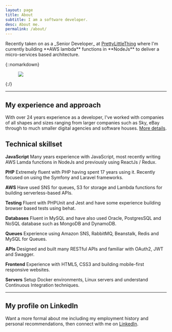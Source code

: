 ```yaml
---
layout: page
title: About
subtitle: I am a software developer.
desc: About me.
permalink: /about/
---
```


<div class="pretty-links">
<div class="lead lead-about">Recently taken on as a _Senior Developer_ at <a href="www.prettylittlething.com">PrettyLittleThing</a> 
where I'm currently building **AWS lambda** functions in **NodeJs** to deliver a micro-services based architecture.
</div>

{::nomarkdown} 
<figure class="site-profile">
    <img src="{{ site.baseurl }}/assets/img/profile.jpg">
</figure>
{:/}


 <!-- I aim to create products that make users and clients happy. True care for quality and web standards is what has always motivated me, so I approach work through progressive enhancement. -->

<!-- I like simple solutions and try to offer a pragmatic approach when trying to solve problems. The technology should be determined by the solution not the other way round. I have strong work ethic and believe that good communication and an open mind to new ideas are key skills to be effective team players.  
I believe in test driven development, writing tests first leads to better code and less refactoring. -->

---

## My experience and approach

With over 24 years experience as a developer, I've worked with companies of all shapes and sizes ranging from larger companies such as Sky, eBay through to much smaller digital agencies and software houses. [More details](/work).

## Technical skillset

**JavaScript**
Many years experience with JavaScript, most recently writing AWS Lamda functions in NodeJs and previously using ReactJs / Redux.  

**PHP**
Extremely fluent with PHP having spent 17 years using it. Recently focused on using the Symfony and Laravel frameworks. 

**AWS**
Have used SNS for queues, S3 for storage and Lambda functions for building serverless-based APIs. 

**Testing**
Fluent with PHPUnit and Jest and have some experience building browser based tests using behat.

**Databases**
Fluent in MySQL and have also used Oracle, PostgresSQL and NoSQL database such as MongoDB and DynamoDB.

**Queues**
Experience using Amazon SNS, RabbitMQ, Beanstalk, Redis and MySQL for Queues. 

**APIs**
Designed and built many RESTful APIs and familiar with OAuth2, JWT and Swagger. 

**Frontend**
Experience with HTML5, CSS3 and building mobile-first responsive websites.

**Servers**
Setup Docker environments, Linux servers and understand Continuous Integration techniques. 

---

## My profile on LinkedIn

Want a more formal about me including my employment history and personal recommendations, then connect with me on 
[LinkedIn](https://www.linkedin.com/in/chrismhodgson).

</div>


